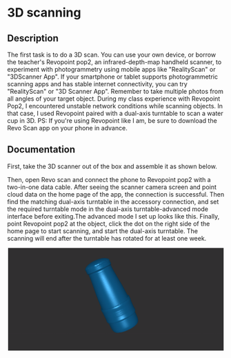 # 3D scanning

## Description
The first task is to do a 3D scan. You can use your own device, or borrow the teacher's Revopoint pop2, an infrared-depth-map handheld scanner, to experiment with photogrammetry using mobile apps like "RealityScan" or "3DScanner App".
If your smartphone or tablet supports photogrammetric scanning apps and has stable internet connectivity, you can try "RealityScan" or "3D Scanner App". Remember to take multiple photos from all angles of your target object. During my class experience with Revopoint Pop2, I encountered unstable network conditions while scanning objects. In that case, I used Revopoint paired with a dual-axis turntable to scan a water cup in 3D.
PS: If you're using Revopoint like I am, be sure to download the Revo Scan app on your phone in advance.
## Documentation 
First, take the 3D scanner out of the box and assemble it as shown below.

Then, open Revo scan and connect the phone to Revopoint pop2 with a two-in-one data cable. After seeing the scanner camera screen and point cloud data on the home page of the app, the connection is successful.
Then find the matching dual-axis turntable in the accessory connection, and set the required turntable mode in the dual-axis turntable-advanced mode interface before exiting.The advanced mode I set up looks like this.
Finally, point Revopoint pop2 at the object, click the dot on the right side of the home page to start scanning, and start the dual-axis turntable. The scanning will end after the turntable has rotated for at least one week.
<p align="center">
	<img src="./1.png") alt="size limit image cant be show" width="500">
</p>
